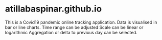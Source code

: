 # atillabaspinar.github.io
This is a Covid19 pandemic online tracking application. 
Data is visualised in bar or line charts.
Time range can be adjusted
Scale can be linear or logarithmic
Aggregation or delta to previous day can be selected.


